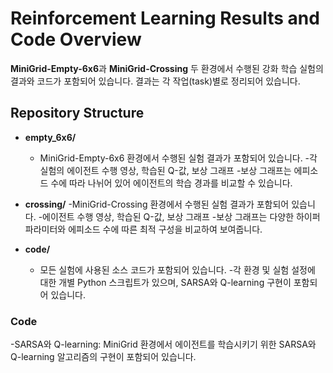 # Reinforcement Learning Results and Code Overview
 **MiniGrid-Empty-6x6**과 **MiniGrid-Crossing** 두 환경에서 수행된 강화 학습 실험의 결과와 코드가 포함되어 있습니다. 결과는 각 작업(task)별로 정리되어 있습니다.


## Repository Structure
- **empty_6x6/**
  - MiniGrid-Empty-6x6 환경에서 수행된 실험 결과가 포함되어 있습니다.
  -각 실험의 에이전트 수행 영상, 학습된 Q-값, 보상 그래프
  -보상 그래프는 에피소드 수에 따라 나뉘어 있어 에이전트의 학습 경과를 비교할 수 있습니다.


- **crossing/**
  -MiniGrid-Crossing 환경에서 수행된 실험 결과가 포함되어 있습니다.
  -에이전트 수행 영상, 학습된 Q-값, 보상 그래프
  -보상 그래프는 다양한 하이퍼파라미터와 에피소드 수에 따른 최적 구성을 비교하여 보여줍니다.


- **code/**
  - 모든 실험에 사용된 소스 코드가 포함되어 있습니다.
  -각 환경 및 실험 설정에 대한 개별 Python 스크립트가 있으며, SARSA와 Q-learning 구현이 포함되어 있습니다.

### Code
  -SARSA와 Q-learning: MiniGrid 환경에서 에이전트를 학습시키기 위한 SARSA와 Q-learning 알고리즘의 구현이 포함되어 있습니다.

